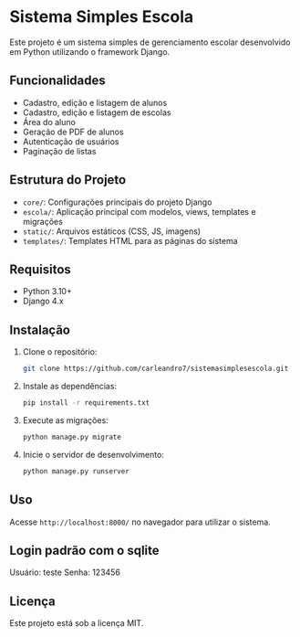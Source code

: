 # Sistema Simples Escola

Este projeto é um sistema simples de gerenciamento escolar desenvolvido em Python utilizando o framework Django.

## Funcionalidades
- Cadastro, edição e listagem de alunos
- Cadastro, edição e listagem de escolas
- Área do aluno
- Geração de PDF de alunos
- Autenticação de usuários
- Paginação de listas

## Estrutura do Projeto
- `core/`: Configurações principais do projeto Django
- `escola/`: Aplicação principal com modelos, views, templates e migrações
- `static/`: Arquivos estáticos (CSS, JS, imagens)
- `templates/`: Templates HTML para as páginas do sistema

## Requisitos
- Python 3.10+
- Django 4.x

## Instalação
1. Clone o repositório:
   ```bash
   git clone https://github.com/carleandro7/sistemasimplesescola.git
   ```
2. Instale as dependências:
   ```bash
   pip install -r requirements.txt
   ```
3. Execute as migrações:
   ```bash
   python manage.py migrate
   ```
4. Inicie o servidor de desenvolvimento:
   ```bash
   python manage.py runserver
   ```

## Uso
Acesse `http://localhost:8000/` no navegador para utilizar o sistema.

## Login padrão com o sqlite

Usuário: teste
Senha: 123456

## Licença
Este projeto está sob a licença MIT.
